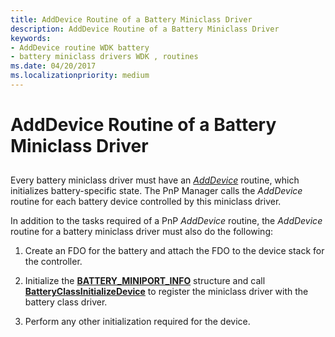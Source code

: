 ```yaml
---
title: AddDevice Routine of a Battery Miniclass Driver
description: AddDevice Routine of a Battery Miniclass Driver
keywords:
- AddDevice routine WDK battery
- battery miniclass drivers WDK , routines
ms.date: 04/20/2017
ms.localizationpriority: medium
---
```


# AddDevice Routine of a Battery Miniclass Driver


## <span id="ddk_adddevice_routine_of_battery_miniclass_driver_dg"></span><span id="DDK_ADDDEVICE_ROUTINE_OF_BATTERY_MINICLASS_DRIVER_DG"></span>


Every battery miniclass driver must have an [*AddDevice*](/windows-hardware/drivers/ddi/wdm/nc-wdm-driver_add_device) routine, which initializes battery-specific state. The PnP Manager calls the *AddDevice* routine for each battery device controlled by this miniclass driver.

In addition to the tasks required of a PnP *AddDevice* routine, the *AddDevice* routine for a battery miniclass driver must also do the following:

1.  Create an FDO for the battery and attach the FDO to the device stack for the controller.

2.  Initialize the [**BATTERY\_MINIPORT\_INFO**](/windows/win32/api/batclass/ns-batclass-battery_miniport_info) structure and call [**BatteryClassInitializeDevice**](/windows/win32/api/batclass/nf-batclass-batteryclassinitializedevice) to register the miniclass driver with the battery class driver.

3.  Perform any other initialization required for the device.

 

